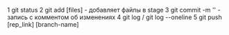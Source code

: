 1 git status
2 git add [files] - добавляет файлы в stage
3 git commit -m '' - запись с комментом об изменениях
4 git log / git log --oneline 
5 git push [rep_link] [branch-name]